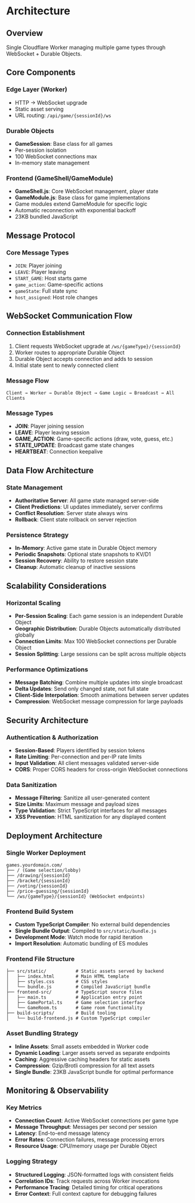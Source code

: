 # Architecture

## Overview
Single Cloudflare Worker managing multiple game types through WebSocket + Durable Objects.

## Core Components

### Edge Layer (Worker)
- HTTP → WebSocket upgrade
- Static asset serving
- URL routing: `/api/game/{sessionId}/ws`

### Durable Objects
- **GameSession**: Base class for all games
- Per-session isolation
- 100 WebSocket connections max
- In-memory state management

### Frontend (GameShell/GameModule)
- **GameShell.js**: Core WebSocket management, player state
- **GameModule.js**: Base class for game implementations
- Game modules extend GameModule for specific logic
- Automatic reconnection with exponential backoff
- 23KB bundled JavaScript

## Message Protocol

### Core Message Types
- `JOIN`: Player joining
- `LEAVE`: Player leaving
- `START_GAME`: Host starts game
- `game_action`: Game-specific actions
- `gameState`: Full state sync
- `host_assigned`: Host role changes

## WebSocket Communication Flow

### Connection Establishment
1. Client requests WebSocket upgrade at `/ws/{gameType}/{sessionId}`
2. Worker routes to appropriate Durable Object
3. Durable Object accepts connection and adds to session
4. Initial state sent to newly connected client

### Message Flow
```
Client → Worker → Durable Object → Game Logic → Broadcast → All Clients
```

### Message Types
- **JOIN**: Player joining session
- **LEAVE**: Player leaving session
- **GAME_ACTION**: Game-specific actions (draw, vote, guess, etc.)
- **STATE_UPDATE**: Broadcast game state changes
- **HEARTBEAT**: Connection keepalive

## Data Flow Architecture

### State Management
- **Authoritative Server**: All game state managed server-side
- **Client Predictions**: UI updates immediately, server confirms
- **Conflict Resolution**: Server state always wins
- **Rollback**: Client state rollback on server rejection

### Persistence Strategy
- **In-Memory**: Active game state in Durable Object memory
- **Periodic Snapshots**: Optional state snapshots to KV/D1
- **Session Recovery**: Ability to restore session state
- **Cleanup**: Automatic cleanup of inactive sessions

## Scalability Considerations

### Horizontal Scaling
- **Per-Session Scaling**: Each game session is an independent Durable Object
- **Geographic Distribution**: Durable Objects automatically distributed globally
- **Connection Limits**: Max 100 WebSocket connections per Durable Object
- **Session Splitting**: Large sessions can be split across multiple objects

### Performance Optimizations
- **Message Batching**: Combine multiple updates into single broadcast
- **Delta Updates**: Send only changed state, not full state
- **Client-Side Interpolation**: Smooth animations between server updates
- **Compression**: WebSocket message compression for large payloads

## Security Architecture

### Authentication & Authorization
- **Session-Based**: Players identified by session tokens
- **Rate Limiting**: Per-connection and per-IP rate limits
- **Input Validation**: All client messages validated server-side
- **CORS**: Proper CORS headers for cross-origin WebSocket connections

### Data Sanitization
- **Message Filtering**: Sanitize all user-generated content
- **Size Limits**: Maximum message and payload sizes
- **Type Validation**: Strict TypeScript interfaces for all messages
- **XSS Prevention**: HTML sanitization for any displayed content

## Deployment Architecture

### Single Worker Deployment
```
games.yourdomain.com/
├── / (Game selection/lobby)
├── /drawing/{sessionId}
├── /bracket/{sessionId} 
├── /voting/{sessionId}
├── /price-guessing/{sessionId}
└── /ws/{gameType}/{sessionId} (WebSocket endpoints)
```

### Frontend Build System
- **Custom TypeScript Compiler**: No external build dependencies
- **Single Bundle Output**: Compiled to `src/static/bundle.js`
- **Development Mode**: Watch mode for rapid iteration
- **Import Resolution**: Automatic bundling of ES modules

### Frontend File Structure
```
├── src/static/           # Static assets served by backend
│   ├── index.html        # Main HTML template
│   ├── styles.css        # CSS styles
│   └── bundle.js         # Compiled JavaScript bundle
├── frontend-src/         # TypeScript source files
│   ├── main.ts           # Application entry point
│   ├── GamePortal.ts     # Game selection interface
│   └── GameRoom.ts       # Game room functionality
├── build-scripts/        # Build tooling
│   └── build-frontend.js # Custom TypeScript compiler
```

### Asset Bundling Strategy
- **Inline Assets**: Small assets embedded in Worker code
- **Dynamic Loading**: Larger assets served as separate endpoints
- **Caching**: Aggressive caching headers for static assets
- **Compression**: Gzip/Brotli compression for all text assets
- **Single Bundle**: 23KB JavaScript bundle for optimal performance

## Monitoring & Observability

### Key Metrics
- **Connection Count**: Active WebSocket connections per game type
- **Message Throughput**: Messages per second per session
- **Latency**: End-to-end message latency
- **Error Rates**: Connection failures, message processing errors
- **Resource Usage**: CPU/memory usage per Durable Object

### Logging Strategy
- **Structured Logging**: JSON-formatted logs with consistent fields
- **Correlation IDs**: Track requests across Worker invocations
- **Performance Tracing**: Detailed timing for critical operations
- **Error Context**: Full context capture for debugging failures